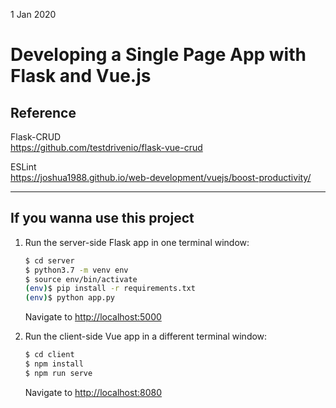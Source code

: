 1 Jan 2020
# Developing a Single Page App with Flask and Vue.js

## Reference
Flask-CRUD  
https://github.com/testdrivenio/flask-vue-crud  

ESLint  
https://joshua1988.github.io/web-development/vuejs/boost-productivity/  

---

## If you wanna use this project

1. Run the server-side Flask app in one terminal window:

    ```sh
    $ cd server
    $ python3.7 -m venv env
    $ source env/bin/activate
    (env)$ pip install -r requirements.txt
    (env)$ python app.py
    ```

    Navigate to [http://localhost:5000](http://localhost:5000)

1. Run the client-side Vue app in a different terminal window:

    ```sh
    $ cd client
    $ npm install
    $ npm run serve
    ```

    Navigate to [http://localhost:8080](http://localhost:8080)
